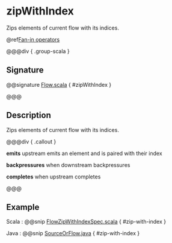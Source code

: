 # zipWithIndex

Zips elements of current flow with its indices.

@ref[Fan-in operators](../index.md#fan-in-operators)

@@@div { .group-scala }

## Signature

@@signature [Flow.scala](/akka-stream/src/main/scala/akka/stream/scaladsl/Flow.scala) { #zipWithIndex }

@@@

## Description

Zips elements of current flow with its indices.


@@@div { .callout }

**emits** upstream emits an element and is paired with their index

**backpressures** when downstream backpressures

**completes** when upstream completes

@@@

## Example

Scala
:   @@snip [FlowZipWithIndexSpec.scala](/akka-stream-tests/src/test/scala/akka/stream/scaladsl/FlowZipWithIndexSpec.scala) { #zip-with-index }

Java
:   @@snip [SourceOrFlow.java](/akka-docs/src/test/java/jdocs/stream/operators/SourceOrFlow.java) { #zip-with-index }
